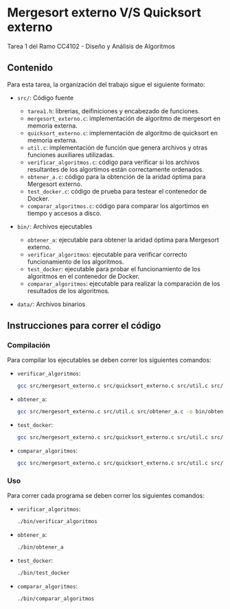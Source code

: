 # Mergesort externo V/S Quicksort externo
Tarea 1 del Ramo CC4102 - Diseño y Análisis de Algoritmos

## Contenido
Para esta tarea, la organización del trabajo sigue el siguiente formato:

- `src/`: Código fuente
  - `tarea1.h`: librerias, deifiniciones y encabezado de funciones.
  - `mergesort_externo.c`: implementación de algoritmo de mergesort en memoria externa.
  - `quicksort_externo.c`: implementación de algoritmo de quicksort en memoria externa.
  - `util.c`: implementación de función que genera archivos y otras funciones auxiliares utilizadas.
  - `verificar_algoritmos.c`: código para verificar si los archivos resultantes de los algortimos están correctamente ordenados.
  - `obtener_a.c`: código para la obtención de la aridad óptima para Mergesort externo.
  - `test_docker.c`: código de prueba para testear el contenedor de Docker. 
  - `comparar_algoritmos.c`: código para comparar los algortimos en tiempo y accesos a disco.

- `bin/`: Archivos ejecutables
  - `obtener_a`: ejecutable para obtener la aridad óptima para Mergesort externo.
  - `verificar_algoritmos`: ejecutable para verificar correcto funcionamiento de los algoritmos.
  - `test_docker`: ejecutable para probar el funcionamiento de los algoritmos en el contenedor de Docker.
  - `comparar_algoritmos`: ejecutable para realizar la comparación de los resultados de los algoritmos.

- `data/`: Archivos binarios 


## Instrucciones para correr el código
### Compilación
Para compilar los ejecutables se deben correr los siguientes comandos:
- `verificar_algoritmos`:
  ```bash
  gcc src/mergesort_externo.c src/quicksort_externo.c src/util.c src/verificar_algoritmos.c -o bin/verificar_algoritmos
  ```
- `obtener_a`:
  ```bash
  gcc src/mergesort_externo.c src/util.c src/obtener_a.c -o bin/obtener_a
  ```
- `test_docker`:
  ```bash
  gcc src/mergesort_externo.c src/quicksort_externo.c src/util.c src/test_docker.c -o bin/test_docker
  ```
- `comparar_algoritmos`:
  ```bash
  gcc src/mergesort_externo.c src/quicksort_externo.c src/util.c src/comparar_algoritmos.c -o bin/comparar_algoritmos
  ```
### Uso
Para correr cada programa se deben correr los siguientes comandos:
- `verificar_algoritmos`:
  ```bash
  ./bin/verificar_algoritmos
  ```
- `obtener_a`:
  ```bash
  ./bin/obtener_a
  ```
- `test_docker`:
  ```bash
  ./bin/test_docker
  ```
- `comparar_algoritmos`:
  ```bash
  ./bin/comparar_algoritmos
  ```

